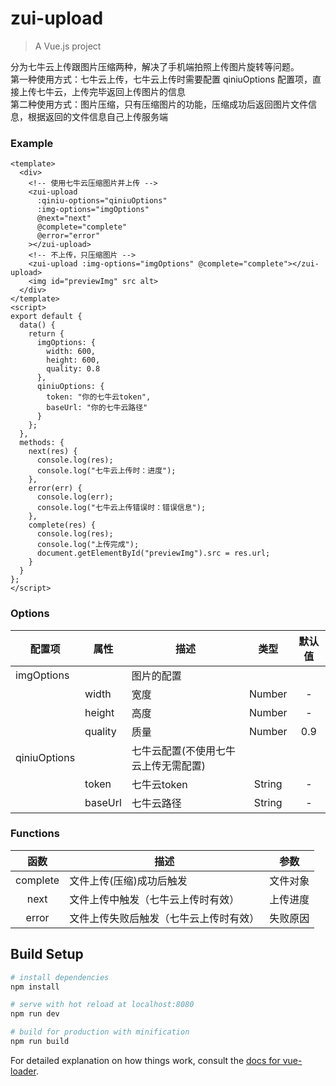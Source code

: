 # zui-upload

> A Vue.js project

分为七牛云上传跟图片压缩两种，解决了手机端拍照上传图片旋转等问题。  
第一种使用方式：七牛云上传，七牛云上传时需要配置 qiniuOptions 配置项，直接上传七牛云，上传完毕返回上传图片的信息  
第二种使用方式：图片压缩，只有压缩图片的功能，压缩成功后返回图片文件信息，根据返回的文件信息自己上传服务端  


### Example

```vue
<template>
  <div>
    <!-- 使用七牛云压缩图片并上传 -->
    <zui-upload
      :qiniu-options="qiniuOptions"
      :img-options="imgOptions"
      @next="next"
      @complete="complete"
      @error="error"
    ></zui-upload>
    <!-- 不上传，只压缩图片 -->
    <zui-upload :img-options="imgOptions" @complete="complete"></zui-upload>
    <img id="previewImg" src alt>
  </div>
</template>
<script>
export default {
  data() {
    return {
      imgOptions: {
        width: 600,
        height: 600,
        quality: 0.8
      },
      qiniuOptions: {
        token: "你的七牛云token",
        baseUrl: "你的七牛云路径"
      }
    };
  },
  methods: {
    next(res) {
      console.log(res);
      console.log("七牛云上传时：进度");
    },
    error(err) {
      console.log(err);
      console.log("七牛云上传错误时：错误信息");
    },
    complete(res) {
      console.log(res);
      console.log("上传完成");
      document.getElementById("previewImg").src = res.url;
    }
  }
};
</script>
```



### Options
|    配置项    |    属性    |    描述   |   类型   |	默认值	|
| -----------------   | -----------------   | ---------------- | :--------: | :----------: |
| imgOptions     |   | 图片的配置 |    |
|   |  width  | 宽度  |Number | -     |
|    |  height  | 高度  |Number | -     |
|    |  quality  | 质量  |Number | 0.9     |
| qiniuOptions     |   | 七牛云配置(不使用七牛云上传无需配置) |    |
||  token  | 七牛云token  |String | -     |
||  baseUrl  | 七牛云路径  |String | -     |




### Functions
| 函数 | 描述   | 参数 |
| :--------:   | -----  | -----  | 
|    complete    |  文件上传(压缩)成功后触发  | 文件对象 |
|    next    |  文件上传中触发（七牛云上传时有效）  | 上传进度 |
|    error   | 文件上传失败后触发（七牛云上传时有效） | 失败原因 |




## Build Setup

``` bash
# install dependencies
npm install

# serve with hot reload at localhost:8080
npm run dev

# build for production with minification
npm run build
```

For detailed explanation on how things work, consult the [docs for vue-loader](http://vuejs.github.io/vue-loader).
